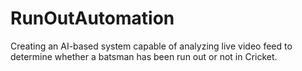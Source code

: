 # RunOutAutomation
Creating an AI-based system capable of analyzing live video feed to determine whether a batsman has been run out or not in Cricket.
